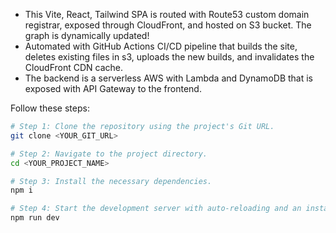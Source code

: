- This Vite, React, Tailwind SPA is routed with Route53 custom domain registrar, exposed through CloudFront, and hosted on S3 bucket. The graph is dynamically updated!
- Automated with GitHub Actions CI/CD pipeline that builds the site, deletes existing files in s3, uploads the new builds, and invalidates the CloudFront CDN cache.
- The backend is a serverless AWS with Lambda and DynamoDB that is exposed with API Gateway to the frontend.

Follow these steps:
```sh
# Step 1: Clone the repository using the project's Git URL.
git clone <YOUR_GIT_URL>

# Step 2: Navigate to the project directory.
cd <YOUR_PROJECT_NAME>

# Step 3: Install the necessary dependencies.
npm i

# Step 4: Start the development server with auto-reloading and an instant preview.
npm run dev
```
